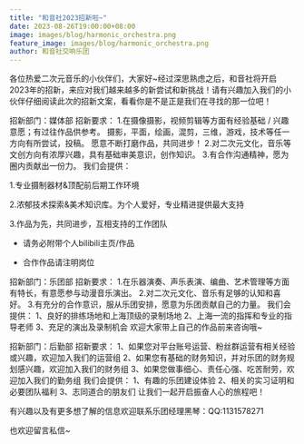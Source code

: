 ```yaml
---
title: "和音社2023招新啦~"
date: 2023-08-26T19:00:00+08:00
image: images/blog/harmonic_orchestra.png
feature_image: images/blog/harmonic_orchestra.png
author: 和音社交响乐团
---
```


各位热爱二次元音乐的小伙伴们，大家好~经过深思熟虑之后，和音社将开启2023年的招新，来应对我们越来越多的新尝试和新挑战！请有兴趣加入我们的小伙伴仔细阅读此次的招新文案，看看你是不是正是我们在寻找的那一位吧！
<!--more-->
招新部门：媒体部
招新要求：
1.在摄像摄影，视频剪辑等方面有经验基础 / 兴趣意愿；有过往作品供参考。
      摄影，平面，绘画，混剪，三维，游戏，技术等任一方向有所尝试，投稿。
愿意不断打磨作品，共同进步！
2.对二次元文化，音乐等文创方向有浓厚兴趣，具有基础审美意识，创作知识。
3.有合作沟通精神，愿为圈内贡献出一份力。
我们会提供：

1.专业摄制器材&amp;顶配前后期工作环境

2.浓郁技术探索&amp;美术知识库。为个人爱好，专业精进提供最大支持

3.作品为先，共同进步，互相支持的工作团队

* 请务必附带个人bilibili主页/作品

* 合作作品请注明岗位

招新部门：乐团部
招新要求：
1.在乐器演奏、声乐表演、编曲、艺术管理等方面有特长，有意愿参与动漫音乐演出。
2.对二次元文化、音乐有足够的认知和喜好。
3.有充分的合作意识，服从乐团安排，愿意为乐团贡献自己的力量。
我们会提供：
1、良好的排练场地和上海顶级的录制场地
2、上海一流的指挥和专业的指导老师
3、充足的演出及录制机会
欢迎大家带上自己的作品前来咨询哦~

招新部门：后勤部
招新要求：
1、如果您对平台账号运营、粉丝群运营有相关经验或兴趣，欢迎加入我们的运营组
2、如果您有基础的财务知识，并对乐团的财务规划感兴趣，欢迎加入我们的财务组
3、如果您做事细心、责任心强、吃苦耐劳，欢迎加入我们的勤务组
我们会提供：
1、有趣的乐团建设体验
2、相关的实习证明和必要团队福利
3、志同道合的朋友们
让我们一起开启振奋人心的旅程吧！



有兴趣以及有更多想了解的信息欢迎联系乐团经理黑琴：QQ:1131578271

也欢迎留言私信~